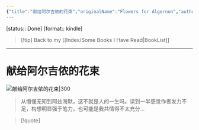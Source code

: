 ```yaml
---
{"title":"献给阿尔吉侬的花束","originalName":"Flowers for Algernon","author":"美 丹尼尔·凯斯","transAuthor":"陈澄和","publisher":"广西师范大学出版社","rating":9.1,"RelatedBooks":"永恒的终结,失明症漫记,你一生的故事,索拉里斯星,桶川跟踪狂杀人事件,仿生人会梦见电子羊吗？,挽救计划,长日将尽,莫失莫忘,斯通纳","ISBN":9787549565115,"type":"ReadNote","link":"https://book.douban.com/subject/26362836","cover":"https://img9.doubanio.com/view/subject/l/public/s28050760.jpg","pages":288,"publishDate":"2015-4","EndDate":"2022-07-28","alias":null,"pageprogress":null,"banner_icon":"📖","banner":"https://img9.doubanio.com/view/subject/l/public/s28050760.jpg","dg-publish":true,"permalink":"/BookNotes/献给阿尔吉侬的花束/","dgPassFrontmatter":true,"noteIcon":""}
---
```


[status:: Done]
[format:: kindle]


>[!tip] Back to my [[Index/Some Books I Have Read\|BookList]]

---
# 献给阿尔吉侬的花束

![献给阿尔吉侬的花束|300](https://img9.doubanio.com/view/subject/l/public/s28050760.jpg)

> 从懵懂无知到阿兹海默，这不就是人的一生吗。读到一半感觉作者发力不足，构想明显强于笔力，也可能是我共情得不太充分...

>[!quote]


